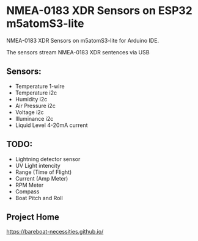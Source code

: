 # NMEA-0183 XDR Sensors on ESP32 m5atomS3-lite

NMEA-0183 XDR Sensors on m5atomS3-lite for Arduino IDE.

The sensors stream NMEA-0183 XDR sentences via USB

## Sensors:

- Temperature 1-wire
- Temperature i2c
- Humidity i2c
- Air Pressure i2c
- Voltage i2c
- Illuminance i2c
- Liquid Level 4-20mA current

## TODO:

- Lightning detector sensor
- UV Light intencity
- Range (Time of Flight)
- Current (Amp Meter)
- RPM Meter
- Compass
- Boat Pitch and Roll

## Project Home

https://bareboat-necessities.github.io/
